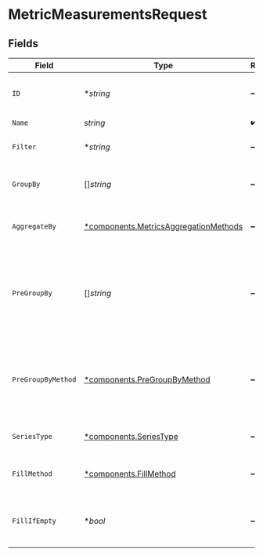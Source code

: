 # MetricMeasurementsRequest


## Fields

| Field                                                                                                               | Type                                                                                                                | Required                                                                                                            | Description                                                                                                         | Example                                                                                                             |
| ------------------------------------------------------------------------------------------------------------------- | ------------------------------------------------------------------------------------------------------------------- | ------------------------------------------------------------------------------------------------------------------- | ------------------------------------------------------------------------------------------------------------------- | ------------------------------------------------------------------------------------------------------------------- |
| `ID`                                                                                                                | **string*                                                                                                           | :heavy_minus_sign:                                                                                                  | Optional identifier that will be echoed back for matching.                                                          | throughput-series                                                                                                   |
| `Name`                                                                                                              | *string*                                                                                                            | :heavy_check_mark:                                                                                                  | Metric name.                                                                                                        | dbo.host.queries.tput                                                                                               |
| `Filter`                                                                                                            | **string*                                                                                                           | :heavy_minus_sign:                                                                                                  | Query to filter the measurement values.                                                                             | id:[id1,id2] category:moderate                                                                                      |
| `GroupBy`                                                                                                           | []*string*                                                                                                          | :heavy_minus_sign:                                                                                                  | List of attribute names to group measurements by.                                                                   | [<br/>"query"<br/>]                                                                                                 |
| `AggregateBy`                                                                                                       | [*components.MetricsAggregationMethods](../../models/components/metricsaggregationmethods.md)                       | :heavy_minus_sign:                                                                                                  | Aggregation method used to group measurements.                                                                      |                                                                                                                     |
| `PreGroupBy`                                                                                                        | []*string*                                                                                                          | :heavy_minus_sign:                                                                                                  | Secondary grouping, allowing aggregation inside individual buckets. Has to be set together with `preGroupByMethod`. | [<br/>"host"<br/>]                                                                                                  |
| `PreGroupByMethod`                                                                                                  | [*components.PreGroupByMethod](../../models/components/pregroupbymethod.md)                                         | :heavy_minus_sign:                                                                                                  | Aggregation method for secondary grouping, inside individual buckets. Has to be set together with `preGroupBy`.     | SUM                                                                                                                 |
| `SeriesType`                                                                                                        | [*components.SeriesType](../../models/components/seriestype.md)                                                     | :heavy_minus_sign:                                                                                                  | Indicates what type of data to return.                                                                              |                                                                                                                     |
| `FillMethod`                                                                                                        | [*components.FillMethod](../../models/components/fillmethod.md)                                                     | :heavy_minus_sign:                                                                                                  | Method for filling missing data points in the range.                                                                |                                                                                                                     |
| `FillIfEmpty`                                                                                                       | **bool*                                                                                                             | :heavy_minus_sign:                                                                                                  | Asks for filling even if no data points were found in the range.                                                    |                                                                                                                     |